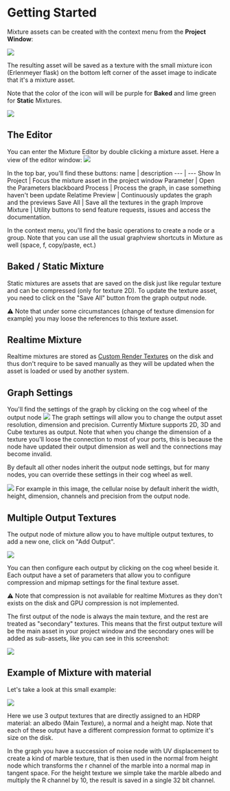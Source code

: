 # Getting Started

Mixture assets can be created with the context menu from the **Project Window**:

![](Images/2020-09-23-19-34-56.png)

The resulting asset will be saved as a texture with the small mixture icon (Erlenmeyer flask) on the bottom left corner of the asset image to indicate that it's a mixture asset.

Note that the color of the icon will will be purple for **Baked** and lime green for  **Static** Mixtures.

![](Images/2020-09-23-19-44-00.png)

## The Editor

You can enter the Mixture Editor by double clicking a mixture asset. Here a view of the editor window:
![](Images/2020-09-23-23-50-01.png)

In the top bar, you'll find these buttons:
name | description
--- | ---
Show In Project | Focus the mixture asset in the project window
Parameter | Open the Parameters blackboard
Process | Process the graph, in case something haven't been update
Relatime Preview | Continuously updates the graph and the previews
Save All | Save all the textures in the graph 
Improve Mixture | Utility buttons to send feature requests, issues and access the documentation.

In the context menu, you'll find the basic operations to create a node or a group. Note that you can use all the usual graphview shortcuts in Mixture as well (space, f, copy/paste, ect.)

## Baked / Static Mixture 

Static mixtures are assets that are saved on the disk just like regular texture and can be compressed (only for texture 2D).
To update the texture asset, you need to click on the "Save All" button from the graph output node.

:warning: Note that under some circumstances (change of texture dimension for example) you may loose the references to this texture asset. 

## Realtime Mixture

Realtime mixtures are stored as [Custom Render Textures](https://docs.unity3d.com/Manual/class-CustomRenderTexture.html) on the disk and thus don't require to be saved manually as they will be updated when the asset is loaded or used by another system.

## Graph Settings

You'll find the settings of the graph by clicking on the cog wheel of the output node
![](Images/2020-09-23-22-50-09.png)
The graph settings will allow you to change the output asset resolution, dimension and precision. Currently Mixture supports 2D, 3D and Cube textures as output.
Note that when you change the dimension of a texture you'll loose the connection to most of your ports, this is because the node have updated their output dimension as well and the connections may become invalid.

By default all other nodes inherit the output node settings, but for many nodes, you can override these settings in their cog wheel as well.

![](Images/2020-09-23-22-54-29.png)
For example in this image, the cellular noise by default inherit the width, height, dimension, channels and precision from the output node.

## Multiple Output Textures

The output node of mixture allow you to have multiple output textures, to add a new one, click on "Add Output".

![](Images/2020-09-23-19-51-49.png)

You can then configure each output by clicking on the cog wheel beside it. Each output have a set of parameters that allow you to configure compression and mipmap settings for the final texture asset.

:warning: Note that compression is not available for realtime Mixtures as they don't exists on the disk and GPU compression is not implemented.

The first output of the node is always the main texture, and the rest are treated as "secondary" textures. This means that the first output texture will be the main asset in your project window and the secondary ones will be added as sub-assets, like you can see in this screenshot:

![](Images/2020-09-23-19-58-53.png)

## Example of Mixture with material

Let's take a look at this small example:

![](Images/2020-09-23-23-36-19.png)

Here we use 3 output textures that are directly assigned to an HDRP material: an albedo (Main Texture), a normal and a height map. Note that each of these output have a different compression format to optimize it's size on the disk.

In the graph you have a succession of noise node with UV displacement to create a kind of marble texture, that is then used in the normal from height node which transforms the r channel of the marble into a normal map in tangent space.
For the height texture we simple take the marble albedo and multiply the R channel by 10, the result is saved in a single 32 bit channel.
